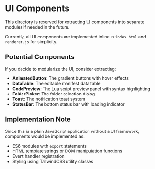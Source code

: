 # UI Components

This directory is reserved for extracting UI components into separate modules if needed in the future.

Currently, all UI components are implemented inline in `index.html` and `renderer.js` for simplicity.

## Potential Components

If you decide to modularize the UI, consider extracting:

- **AnimatedButton**: The gradient buttons with hover effects
- **DataTable**: The editable manifest data table
- **CodePreview**: The Lua script preview panel with syntax highlighting
- **FolderPicker**: The folder selection dialog
- **Toast**: The notification toast system
- **StatusBar**: The bottom status bar with loading indicator

## Implementation Note

Since this is a plain JavaScript application without a UI framework, components would be implemented as:
- ES6 modules with `export` statements
- HTML template strings or DOM manipulation functions
- Event handler registration
- Styling using TailwindCSS utility classes
